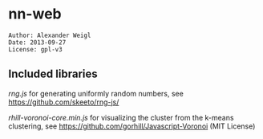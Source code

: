 nn-web
======

    Author: Alexander Weigl
    Date: 2013-09-27
    License: gpl-v3




## Included libraries

*rng.js* for generating uniformly random numbers, see https://github.com/skeeto/rng-js/

*rhill-voronoi-core.min.js* for visualizing the cluster from the k-means clustering, see
https://github.com/gorhill/Javascript-Voronoi (MIT License)
